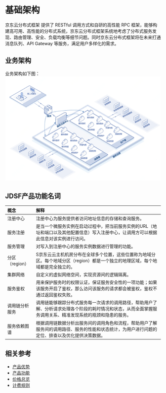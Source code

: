 # 基础架构
京东云分布式框架 提供了 RESTful 调用方式和自研的高性能 RPC 框架，能够构建高可用、高性能的分布式系统，京东云分布式框架系统地考虑了分布式服务发现、路由管理、安全、负载均衡等细节问题。同时京东云分布式框架将在未来打通消息队列、API Gateway 等服务，满足用户多样化的需求。



## 业务架构
业务架构如下图：
![](../../../../image/Internet-Middleware/JD-Distributed-Service-Framework/jdsf-struct.png)



## JDSF产品功能名词

| 概念 | 解释 |
| :- | :- |
|  注册中心 | 注册中心为服务提供者访问地址信息的存储和查询服务。 |
| 服务注册  |  是当一个微服务实例在启动过程中，把当前服务实例的URL（地址和端口以及其他配置信息）写入注册中心，让调用方可以根据此信息对该实例进行访问。 |
|  服务管理  | 对写入到注册中心的服务实例数据进行管理的功能。  |
|  分区（region）  | S京东云云主机机房分布在全球多个位置，这些位置称为地域分区。每个地域分区（region）都是一个独立的地理区域，每个地域都是完全独立的。 |
|  集群网络  | 自定义的虚拟网络空间，实现资源间的逻辑隔离。 |
|  服务鉴权 |  用来保护服务时的权限认证，保证服务安全性的一项功能；如果该服务开启了鉴权，那么访问该服务的请求都会被鉴权，鉴权不通过返回鉴权失败。 |
|  调用链分析服务   |  调用链能够跟踪分布式服务每一次请求的调用路径，帮助用户了解、分析请求处理各个阶段的耗时情况和状态，从而全面掌握服务调用关系、精准发现系统的瓶颈和隐患的服务。 |
|  服务依赖图谱  | 根据调用链数据分析出服务间的调用角色和流程，帮助用户了解服务间的调用路径、服务的性能和状态统计，为用户进行问题的定位、排查以及优化提供决策数据。 |



## 相关参考

- [产品优势](../Introduction/Benefits.md)
- [产品功能](../Introduction/Features.md)
- [价格总览](../Pricing/Price-Overview.md)
- [计费规则](../Pricing/Billing-Rules.md)




